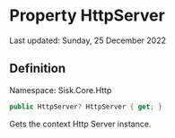 # Property HttpServer
Last updated: Sunday, 25 December 2022

## Definition
Namespace: Sisk.Core.Http

```csharp
public HttpServer? HttpServer { get; }
```

Gets the context Http Server instance.

